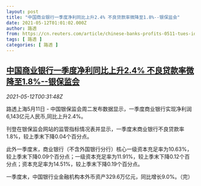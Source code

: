 ```yaml
---
layout: post
title: "中国商业银行一季度净利同比上升2.4% 不良贷款率微降至1.8%--银保监会"
date: 2021-05-12T01:01:02.000Z
author: 路透
from: https://cn.reuters.com/article/chinese-banks-profits-0511-tues-idCNKBS2CT01G
tags: [ 路透 ]
categories: [ 路透 ]
---
```

<!--1620781262000-->
[中国商业银行一季度净利同比上升2.4% 不良贷款率微降至1.8%--银保监会](https://cn.reuters.com/article/chinese-banks-profits-0511-tues-idCNKBS2CT01G)
------

<div>
<div><i>2021-05-12T00:31:48Z</i></div><p>路透上海5月11日 - 中国银保监会周二发布数据显示，一季度商业银行实现净利润6,143亿元人民币,同比上升2.4%。</p><p>刊登在银保监会网站的监管指标情况表并显示，一季度末商业银行不良贷款率1.8%，较上季末下降0.04个百分点。</p><p>此外一季度末，商业银行（不含外国银行分行）核心一级资本充足率为10.63%，较上季末下降0.09个百分点；一级资本充足率为11.91%，较上季末下降0.12个百分点；资本充足率为14.51%，较上季末下降0.19个百分点。</p><p>一季度末，中国银行业金融机构本外币资产329.6万亿元，同比增长9.0%。（完）</p>
</div>
